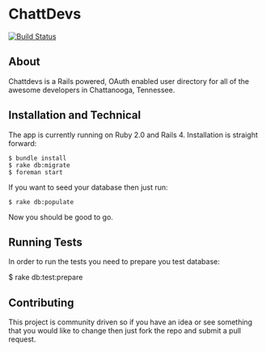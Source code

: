 # ChattDevs

[![Build Status](https://travis-ci.org/spyc3r/chattdevs.png)](https://travis-ci.org/spyc3r/chattdevs)

## About

Chattdevs is a Rails powered, OAuth enabled user directory for all of the
awesome developers in Chattanooga, Tennessee.

## Installation and Technical

The app is currently running on Ruby 2.0 and Rails 4.  Installation is straight
forward:

    $ bundle install
    $ rake db:migrate
    $ foreman start

If you want to seed your database then just run:

    $ rake db:populate
    
Now you should be good to go.

## Running Tests

In order to run the tests you need to prepare you test database:

   $ rake db:test:prepare

## Contributing

This project is community driven so if you have an idea or see something that
you would like to change then just fork the repo and submit a pull request.
